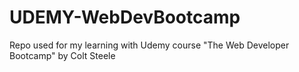 # UDEMY-WebDevBootcamp
Repo used for my learning with Udemy course "The Web Developer Bootcamp" by Colt Steele
